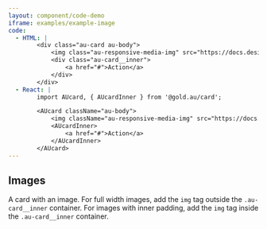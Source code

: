 ```yaml
---
layout: component/code-demo
iframe: examples/example-image
code:
  - HTML: |
        <div class="au-card au-body">
            <img class="au-responsive-media-img" src="https://docs.designsystemau.org/assets/img/placeholder/600X260.png" alt />
            <div class="au-card__inner">
                <a href="#">Action</a>
            </div>
        </div>
  - React: |
        import AUcard, { AUcardInner } from '@gold.au/card';

        <AUcard className="au-body">
            <img className="au-responsive-media-img" src="https://docs.designsystemau.org/assets/img/placeholder/600X260.png" alt="" />
            <AUcardInner>
                <a href="#">Action</a>
            </AUcardInner>
        </AUcard>
---
```

## Images

A card with an image. For full width images, add the `img` tag outside the `.au-card__inner` container. For images with inner padding, add the `img` tag inside the `.au-card__inner` container.

